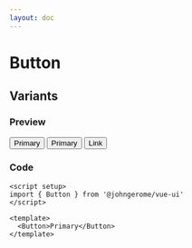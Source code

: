 ```yaml
---
layout: doc
---
```


# Button

<script setup>
import Button from '@/components/Button/Button.vue'
</script>

## Variants

### Preview

<div class="flex items-center space-x-2">
  <Button>Primary</Button>
  <Button variant="outline" class="border border-red-500">Primary</Button>
  <Button variant="link">Link</Button>
</div>

### Code

```vue
<script setup>
import { Button } from '@johngerome/vue-ui'
</script>

<template>
  <Button>Primary</Button>
</template>
```
